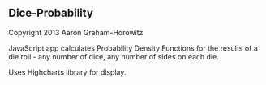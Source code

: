 Dice-Probability
----------------
Copyright 2013 Aaron Graham-Horowitz

JavaScript app calculates Probability Density Functions for the results of
a die roll - any number of dice, any number of sides on each die.

Uses Highcharts library for display.
